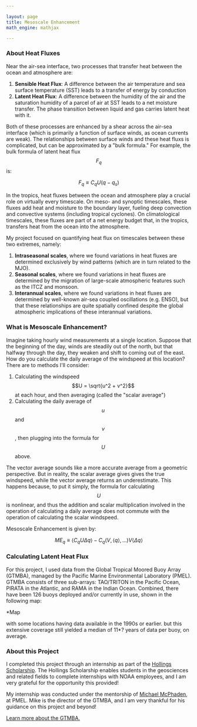 ```yaml
---

layout: page
title: Mesoscale Enhancement 
math_engine: mathjax

---
```


<script type="text/javascript" async
  src="https://cdn.mathjax.org/mathjax/latest/MathJax.js?config=TeX-MML-AM_CHTML">
</script>

<h3>About Heat Fluxes</h3>

Near the air-sea interface, two processes that transfer heat between the ocean and atmosphere are:

1. **Sensible Heat Flux**: A difference between the air temperature and sea surface temperature (SST) leads to a transfer of energy by conduction 
2. **Latent Heat Flux**: A difference between the humidity of the air and the saturation humidity of a parcel of air at SST leads to a net moisture transfer. The phase transition between liquid and gas carries latent heat with it. 

Both of these processes are enhanced by a shear across the air-sea interface (which is primarily a function of surface winds, as ocean currents are weak). The relationships between surface winds and these heat fluxs is complicated, but can be approximated by a "bulk formula." For example, the bulk formula of latent heat flux $$F_q$$ is:

$$F_q \equiv C_q U(q - q_s)$$ 

In the tropics, heat fluxes between the ocean and atmosphere play a crucial role on virtually every timescale. On meso- and synoptic timescales, these fluxes add heat and moisture to the boundary layer, fueling deep convection and convective systems (including tropical cyclones). On climatological timescales, these fluxes are part of a net energy budget that, in the tropics, transfers heat from the ocean into the atmosphere.

My project focused on quantifying heat flux on timescales between these two extremes, namely:
1. **Intraseasonal scales**, where we found variations in heat fluxes are determined exclusively by wind patterns (which are in turn related to the MJO). 
2. **Seasonal scales**, where we found variations in heat fluxes are determined by the migration of large-scale atmospheric features such as the ITCZ and monsoon.
3. **Interannual scales**, where we found variations in heat fluxes are determined by well-known air-sea coupled oscillations (e.g. ENSO), but that these relationships are quite spatially confined despite the global atmospheric implications of these interannual variations. 



<h3>What is Mesoscale Enhancement?</h3>

Imagine taking hourly wind measurements at a single location. Suppose that the beginning of the day, winds are steadily out of the north, but that halfway through the day, they weaken and shift to coming out of the east. How do you calculate the daily average of the windspeed at this location? There are to methods I'll consider:
1. Calculating the windspeed $$U = \sqrt{u^2 + v^2}$$ at each hour, and then averaging (called the "scalar average")
2. Calculating the daily average of $$u$$ and $$v$$, then plugging into the formula for $$U$$ above.

The vector average sounds like a more accurate average from a geometric perspective. But in reality, the scalar average gives gives the true windspeed, while the vector average returns an underestimate. This happens because, to put it simply, the formula for calculating $$U$$ is nonlinear, and thus the addition and scalar multiplication involved in the operation of calculating a daily average does not commute with the operation of calculating the scalar windspeed. 

Mesoscale Enhancement is given by:

$$ME_q \equiv \left<C_q U\Delta q\right> - C_q(V,\left<q\right>,\ldots)V\left<\Delta q\right>$$

<h3>Calculating Latent Heat Flux</h3>

For this project, I used data from the Global Tropical Moored Buoy Array (GTMBA), managed by the Pacific Marine Environmental Laboratory (PMEL). GTMBA consists of three sub-arrays: TAO/TRITON in the Pacific Ocean, PIRATA in the Atlantic, and RAMA in the Indian Ocean. Combined, there have been 126 buoys deployed and/or currently in use, shown in the following map:

\*Map

with some locations having data available in the 1990s or earlier. but this extensive coverage still yielded a median of 11\*? years of data per buoy, on average.

<h3>About this Project</h3>

I completed this project through an internship as part of the <a href="https://www.noaa.gov/office-education/hollings-scholarship">Hollings Scholarship</a>. The Hollings Scholarship enables students in the geosciences and related fields to complete internships with NOAA employees, and I am very grateful for the opportunity this provided!

My internship was conducted under the mentorship of <a href="https://pmel.noaa.gov/scientist/dr-michael-james-mcphaden">Michael McPhaden</a>, at PMEL. Mike is the director of the GTMBA, and I am very thankful for his guidance on this project and beyond!

<a href="https://www.pmel.noaa.gov/gtmba/">Learn more about the GTMBA.</a>
